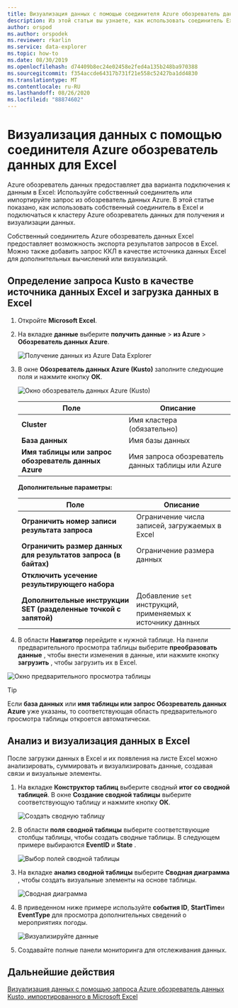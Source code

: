 ```yaml
---
title: Визуализация данных с помощью соединителя Azure обозреватель данных для Microsoft Excel
description: Из этой статьи вы узнаете, как использовать соединитель Excel для Azure обозреватель данных.
author: orspod
ms.author: orspodek
ms.reviewer: rkarlin
ms.service: data-explorer
ms.topic: how-to
ms.date: 08/30/2019
ms.openlocfilehash: d74409b8ec24e02458e2fed4a135b248ba970388
ms.sourcegitcommit: f354accde64317b731f21e558c52427ba1dd4830
ms.translationtype: MT
ms.contentlocale: ru-RU
ms.lasthandoff: 08/26/2020
ms.locfileid: "88874602"
---
```

# <a name="visualize-data-using-the-azure-data-explorer-connector-for-excel"></a>Визуализация данных с помощью соединителя Azure обозреватель данных для Excel

Azure обозреватель данных предоставляет два варианта подключения к данным в Excel: Используйте собственный соединитель или импортируйте запрос из обозреватель данных Azure. В этой статье показано, как использовать собственный соединитель в Excel и подключаться к кластеру Azure обозреватель данных для получения и визуализации данных.

Собственный соединитель Azure обозреватель данных Excel предоставляет возможность экспорта результатов запросов в Excel. Можно также добавить запрос ККЛ в качестве источника данных Excel для дополнительных вычислений или визуализаций.

## <a name="define-kusto-query-as-an-excel-data-source-and-load-the-data-to-excel"></a>Определение запроса Kusto в качестве источника данных Excel и загрузка данных в Excel

1. Откройте **Microsoft Excel**.
1. На вкладке **данные** выберите **получить данные**  >  **из Azure**  >  **Обозреватель данных Azure**.

    ![Получение данных из Azure Data Explorer](media/excel-connector/get-data-from-adx.png)

1. В окне **Обозреватель данных Azure (Kusto)** заполните следующие поля и нажмите кнопку **ОК**.

    ![Окно обозреватель данных Azure (Kusto)](media/excel-connector/adx-connection-window.png)
    
    |Поле   |Описание |
    |---------|---------|
    |**Cluster**   |   Имя кластера (обязательно)      |    
    |**База данных**     |    Имя базы данных      |    
    |**Имя таблицы или запрос обозреватель данных Azure**    |     Имя запроса обозреватель данных таблицы или Azure    | 
    
    **Дополнительные параметры:**

     |Поле   |Описание |
    |---------|---------|
    |**Ограничить номер записи результата запроса**     |     Ограничение числа записей, загружаемых в Excel  |    
    |**Ограничить размер данных для результатов запроса (в байтах)**    |    Ограничение размера данных      |   
    |**Отключить усечение результирующего набора**    |         |      
    |**Дополнительные инструкции SET (разделенные точкой с запятой)**    |    Добавление `set` инструкций, применяемых к источнику данных     |   

1.  В области **Навигатор** перейдите к нужной таблице. На панели предварительного просмотра таблицы выберите **преобразовать данные** , чтобы внести изменения в данные, или нажмите кнопку **загрузить** , чтобы загрузить их в Excel.

![Окно предварительного просмотра таблицы](media/excel-connector/navigate-table-preview-window.png)

   > [!TIP]
   > Если **база данных** или **имя таблицы или запрос Обозреватель данных Azure** уже указаны, то соответствующая область предварительного просмотра таблицы откроется автоматически. 

## <a name="analyze-and-visualize-data-in-excel"></a>Анализ и визуализация данных в Excel

После загрузки данных в Excel и их появления на листе Excel можно анализировать, суммировать и визуализировать данные, создавая связи и визуальные элементы. 

1.  На вкладке **Конструктор таблиц** выберите сводный **итог со сводной таблицей**. В окне **Создание сводной таблицы** выберите соответствующую таблицу и нажмите кнопку **ОК**.

    ![Создать сводную таблицу](media/excel-connector/create-pivot-table.png)

1. В области **поля сводной таблицы** выберите соответствующие столбцы таблицы, чтобы создать сводные таблицы. В следующем примере выбираются  **EventID** и **State** .
    
    ![Выбор полей сводной таблицы](media/excel-connector/pivot-table-pick-fields.png)

1. На вкладке **анализ сводной таблицы** выберите **Сводная диаграмма** , чтобы создать визуальные элементы на основе таблицы. 

    ![Сводная диаграмма](media/excel-connector/pivot-table-analyze-pivotchart.png)

1. В приведенном ниже примере используйте **события ID**, **StartTime**и **EventType** для просмотра дополнительных сведений о мероприятиях погоды.

    ![Визуализируйте данные](media/excel-connector/visualize-excel-data.png)

1. Создавайте полные панели мониторинга для отслеживания данных.

## <a name="next-steps"></a>Дальнейшие действия

[Визуализация данных с помощью запроса Azure обозреватель данных Kusto, импортированного в Microsoft Excel](excel-blank-query.md)